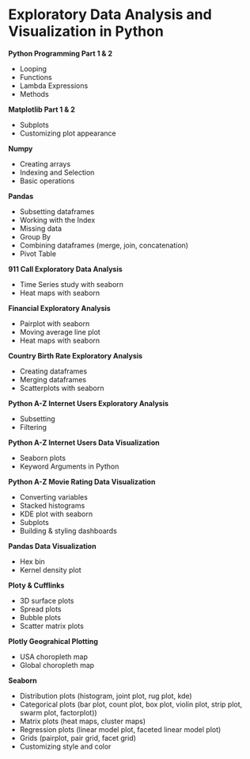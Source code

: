 # Exploratory Data Analysis and Visualization in Python

**Python Programming Part 1 & 2**  
- Looping
- Functions  
- Lambda Expressions
- Methods

**Matplotlib Part 1 & 2**   
- Subplots  
- Customizing plot appearance

**Numpy**   
- Creating arrays    
- Indexing and Selection    
- Basic operations  

**Pandas**  
- Subsetting dataframes
- Working with the Index
- Missing data
- Group By
- Combining dataframes (merge, join, concatenation)
- Pivot Table

**911 Call Exploratory Data Analysis**   
- Time Series study with seaborn   
- Heat maps with seaborn 

**Financial Exploratory Analysis**    
- Pairplot with seaborn 
- Moving average line plot
- Heat maps with seaborn

**Country Birth Rate Exploratory Analysis**  
- Creating dataframes  
- Merging dataframes
- Scatterplots with seaborn

**Python A-Z Internet Users Exploratory Analysis**
- Subsetting  
- Filtering

**Python A-Z Internet Users Data Visualization**
- Seaborn plots  
- Keyword Arguments in Python

**Python A-Z Movie Rating Data Visualization**
- Converting variables
- Stacked histograms
- KDE plot with seaborn
- Subplots
- Building & styling dashboards

**Pandas Data Visualization**
- Hex bin  
- Kernel density plot 

**Ploty & Cufflinks** 
- 3D surface plots  
- Spread plots  
- Bubble plots
- Scatter matrix plots  

**Plotly Geograhical Plotting**
- USA choropleth map 
- Global choropleth map 

**Seaborn**
- Distribution plots (histogram, joint plot, rug plot, kde)
- Categorical plots (bar plot, count plot, box plot, violin plot, strip plot, swarm plot, factorplot))
- Matrix plots (heat maps, cluster maps)
- Regression plots (linear model plot, faceted linear model plot)
- Grids (pairplot, pair grid, facet grid)
- Customizing style and color 
